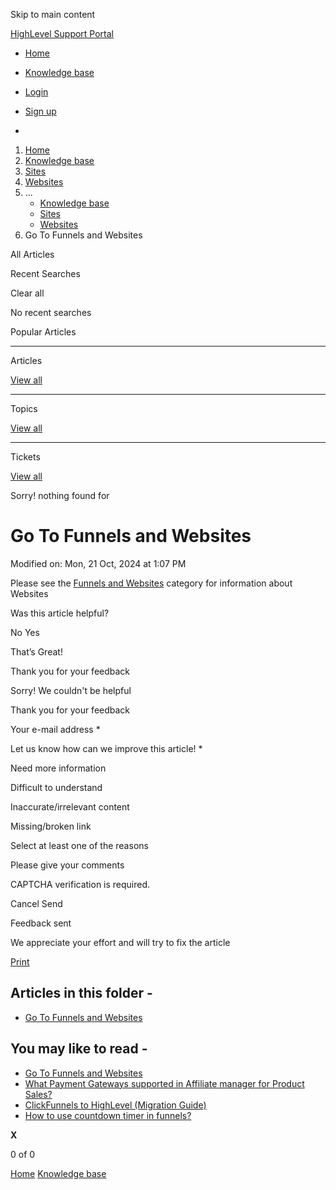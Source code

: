 Skip to main content

[ HighLevel Support Portal ](https://help.gohighlevel.com)

  * [ Home ](/support/home)
  * [ Knowledge base ](/support/solutions)

  * [Login](/support/login)
  * [Sign up](/support/signup)
  * 

  1. [Home](/support/home)
  2. [Knowledge base](/support/solutions)
  3. [Sites](/support/solutions/48000449581)
  4. [Websites](/support/solutions/folders/48000683039)
  5. ... 
     * [Knowledge base](/support/solutions)
     * [Sites](/support/solutions/48000449581)
     * [Websites](/support/solutions/folders/48000683039)
  6. Go To Funnels and Websites

All  Articles 

Recent Searches

Clear all

No recent searches

Popular Articles

* * *

Articles

[View all](/support/search/solutions)

* * *

Topics

[View all](/support/search/topics)

* * *

Tickets

[View all](/support/search/tickets)

Sorry! nothing found for   

# Go To Funnels and Websites

Modified on: Mon, 21 Oct, 2024 at 1:07 PM

Please see the [Funnels and Websites](https://help.gohighlevel.com/support/solutions/folders/48000666011) category for information about Websites

Was this article helpful?

No  Yes 

That’s Great!

Thank you for your feedback

Sorry! We couldn't be helpful

Thank you for your feedback

Your e-mail address *

Let us know how can we improve this article! *

Need more information 

Difficult to understand 

Inaccurate/irrelevant content 

Missing/broken link 

Select at least one of the reasons 

Please give your comments 

CAPTCHA verification is required. 

Cancel  Send 

Feedback sent

We appreciate your effort and will try to fix the article

[Print](javascript:print\(\))

## Articles in this folder -

  * [Go To Funnels and Websites](/support/solutions/articles/155000004038-go-to-funnels-and-websites)

## You may like to read -

  * [Go To Funnels and Websites](/support/solutions/articles/155000004037-go-to-funnels-and-websites)
  * [What Payment Gateways supported in Affiliate manager for Product Sales?](/support/solutions/articles/155000003656-what-payment-gateways-supported-in-affiliate-manager-for-product-sales-)
  * [ClickFunnels to HighLevel (Migration Guide)](/support/solutions/articles/155000003389-clickfunnels-to-highlevel-migration-guide-)
  * [How to use countdown timer in funnels?](/support/solutions/articles/155000003122-how-to-use-countdown-timer-in-funnels-)

**X**

0 of 0 []()

[Home](/support/home) [Knowledge base](/support/solutions)
